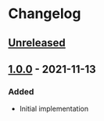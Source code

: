 # Changelog

## [Unreleased][]

## [1.0.0][] - 2021-11-13

### Added

-   Initial implementation

[unreleased]: https://github.com/niksy/node-stdlib-browser/compare/v1.0.0...HEAD
[1.0.0]: https://github.com/niksy/node-stdlib-browser/tree/v1.0.0
